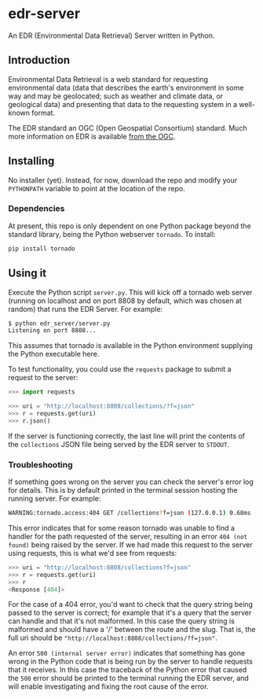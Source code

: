 # edr-server
An EDR (Environmental Data Retrieval) Server written in Python.

## Introduction

Environmental Data Retrieval is a web standard for requesting environmental data (data that describes the earth's environment in some way and may be geolocated; such as weather and climate data, or geological data) and presenting that data to the requesting system in a well-known format. 

The EDR standard an OGC (Open Geospatial Consortium) standard. Much more information on EDR is available [from the OGC](https://ogcapi.ogc.org/edr/).

## Installing

No installer (yet). Instead, for now, download the repo and modify your `PYTHONPATH` variable to point at the location of the repo.

### Dependencies

At present, this repo is only dependent on one Python package beyond the standard library, being the Python webserver `tornado`. To install:

```bash
pip install tornado
```

## Using it

Execute the Python script `server.py`. This will kick off a tornado web server (running on localhost and on port 8808 by default, which was chosen at random) that runs the EDR Server. For example:

```bash
$ python edr_server/server.py
Listening on port 8808...
```

This assumes that tornado is available in the Python environment supplying the Python executable here.

To test functionality, you could use the `requests` package to submit a request to the server:

```python
>>> import requests

>>> uri = "http://localhost:8808/collections/?f=json"
>>> r = requests.get(uri)
>>> r.json()
```

If the server is functioning correctly, the last line will print the contents of the `collections` JSON file being served by the EDR server to `STDOUT`.

### Troubleshooting

If something goes wrong on the server you can check the server's error log for details. This is by default printed in the terminal session hosting the running server. For example:

```bash
WARNING:tornado.access:404 GET /collections?f=json (127.0.0.1) 0.68ms
```

This error indicates that for some reason tornado was unable to find a handler for the path requested of the server, resulting in an error `404 (not found)` being raised by the server. If we had made this request to the server using requests, this is what we'd see from requests:

```python
>>> uri = "http://localhost:8808/collections?f=json"
>>> r = requests.get(uri)
>>> r
<Response [404]>
```

For the case of a 404 error, you'd want to check that the query string being passed to the server is correct; for example that it's a query that the server can handle and that it's not malformed. In this case the query string is malformed and should have a '/' between the route and the slug. That is, the full uri should be `"http://localhost:8808/collections/?f=json"`.

An error `500 (internal server error)` indicates that something has gone wrong in the Python code that is being run by the server to handle requests that it receives. In this case the traceback of the Python error that caused the `500` error should be printed to the terminal running the EDR server, and will enable investigating and fixing the root cause of the error.